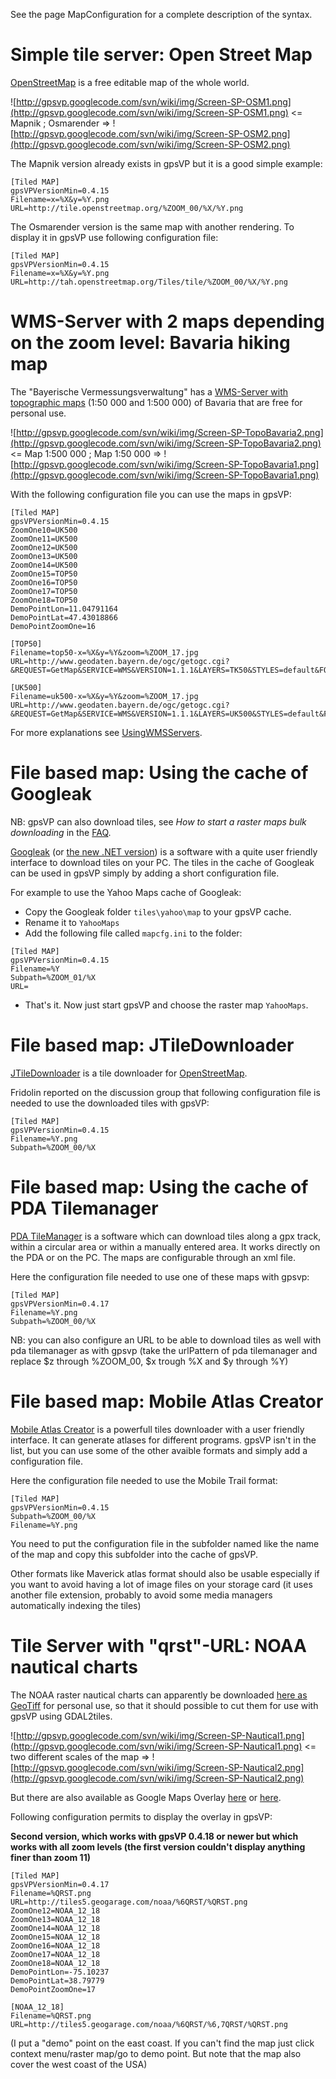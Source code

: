 

See the page MapConfiguration for a complete description of the syntax.

# Simple tile server: Open Street Map #

[OpenStreetMap](http://www.openstreetmap.org/) is a free editable map of the whole world.

![http://gpsvp.googlecode.com/svn/wiki/img/Screen-SP-OSM1.png](http://gpsvp.googlecode.com/svn/wiki/img/Screen-SP-OSM1.png)
<= Mapnik  ;  Osmarender =>
![http://gpsvp.googlecode.com/svn/wiki/img/Screen-SP-OSM2.png](http://gpsvp.googlecode.com/svn/wiki/img/Screen-SP-OSM2.png)


The Mapnik version already exists in gpsVP but it is a good simple example:
```
[Tiled MAP]
gpsVPVersionMin=0.4.15
Filename=x=%X&y=%Y.png
URL=http://tile.openstreetmap.org/%ZOOM_00/%X/%Y.png
```

The Osmarender version is the same map with another rendering. To display it in gpsVP use following configuration file:
```
[Tiled MAP]
gpsVPVersionMin=0.4.15
Filename=x=%X&y=%Y.png
URL=http://tah.openstreetmap.org/Tiles/tile/%ZOOM_00/%X/%Y.png
```


# WMS-Server with 2 maps depending on the zoom level: Bavaria hiking map #

The "Bayerische Vermessungsverwaltung" has a [WMS-Server with topographic maps](http://www.gdi.bayern.de/Geowebdienste/geowebdienste.htm) (1:50 000 and 1:500 000) of Bavaria that are free for personal use.


![http://gpsvp.googlecode.com/svn/wiki/img/Screen-SP-TopoBavaria2.png](http://gpsvp.googlecode.com/svn/wiki/img/Screen-SP-TopoBavaria2.png)
<= Map 1:500 000  ;  Map 1:50 000 =>
![http://gpsvp.googlecode.com/svn/wiki/img/Screen-SP-TopoBavaria1.png](http://gpsvp.googlecode.com/svn/wiki/img/Screen-SP-TopoBavaria1.png)

With the following configuration file you can use the maps in gpsVP:
```
[Tiled MAP]
gpsVPVersionMin=0.4.15
ZoomOne10=UK500
ZoomOne11=UK500
ZoomOne12=UK500
ZoomOne13=UK500
ZoomOne14=UK500
ZoomOne15=TOP50
ZoomOne16=TOP50
ZoomOne17=TOP50
ZoomOne18=TOP50
DemoPointLon=11.04791164
DemoPointLat=47.43018866
DemoPointZoomOne=16

[TOP50]
Filename=top50-x=%X&y=%Y&zoom=%ZOOM_17.jpg
URL=http://www.geodaten.bayern.de/ogc/getogc.cgi?&REQUEST=GetMap&SERVICE=WMS&VERSION=1.1.1&LAYERS=TK50&STYLES=default&FORMAT=image/jpeg&BGCOLOR=0xFFFFFF&TRANSPARENT=TRUE&SRS=EPSG:4326&BBOX=%LONG1,%LAT1,%LONG2,%LAT2&WIDTH=256&HEIGHT=256&reaspect=false

[UK500]
Filename=uk500-x=%X&y=%Y&zoom=%ZOOM_17.jpg
URL=http://www.geodaten.bayern.de/ogc/getogc.cgi?&REQUEST=GetMap&SERVICE=WMS&VERSION=1.1.1&LAYERS=UK500&STYLES=default&FORMAT=image/jpeg&BGCOLOR=0xFFFFFF&TRANSPARENT=TRUE&SRS=EPSG:4326&BBOX=%LONG1,%LAT1,%LONG2,%LAT2&WIDTH=256&HEIGHT=256&reaspect=false
```

For more explanations see [UsingWMSServers](UsingWMSServers.md).


# File based map: Using the cache of Googleak #

NB: gpsVP can also download tiles, see _How to start a raster maps bulk downloading_ in the [FAQ](FAQ.md).

[Googleak](http://www.trekbuddy.net/forum/viewtopic.php?p=7610) (or [the new .NET version](http://www.trekbuddy.net/forum/viewtopic.php?t=3772)) is a software with a quite user friendly interface to download tiles on your PC. The tiles in the cache of Googleak can be used in gpsVP simply by adding a short configuration file.

For example to use the Yahoo Maps cache of Googleak:
  * Copy the Googleak folder `tiles\yahoo\map` to your gpsVP cache.
  * Rename it to `YahooMaps`
  * Add the following file called `mapcfg.ini` to the folder:
```
[Tiled MAP]
gpsVPVersionMin=0.4.15
Filename=%Y
Subpath=%ZOOM_01/%X
URL=  
```
  * That's it. Now just start gpsVP and choose the raster map `YahooMaps`.


# File based map: JTileDownloader #

[JTileDownloader](http://wiki.openstreetmap.org/wiki/JTileDownloader) is a tile downloader for [OpenStreetMap](http://www.openstreetmap.org/).

Fridolin reported on the discussion group that following configuration file is needed to use the downloaded tiles with gpsVP:
```
[Tiled MAP]
gpsVPVersionMin=0.4.15
Filename=%Y.png
Subpath=%ZOOM_00/%X
```


# File based map: Using the cache of PDA Tilemanager #

[PDA TileManager](http://www.amberhome.de/pdatilemanager.html) is a software which can download tiles along a gpx track, within a circular area or within a manually entered area. It works directly on the PDA or on the PC. The maps are configurable through an xml file.

Here the configuration file needed to use one of these maps with gpsvp:
```
[Tiled MAP]
gpsVPVersionMin=0.4.17
Filename=%Y.png
Subpath=%ZOOM_00/%X
```

NB: you can also configure an URL to be able to download tiles as well with pda tilemanager as with gpsvp (take the urlPattern of pda tilemanager and replace $z through %ZOOM\_00, $x trough %X and $y through %Y)


# File based map: Mobile Atlas Creator #

[Mobile Atlas Creator](http://trekbuddyatlasc.sourceforge.net/index.html) is a powerfull tiles downloader with a user friendly interface. It can generate atlases for different programs. gpsVP isn't in the list, but you can use some of the other avaible formats and simply add a configuration file.

Here the configuration file needed to use the Mobile Trail format:
```
[Tiled MAP]
gpsVPVersionMin=0.4.15
Subpath=%ZOOM_00/%X
Filename=%Y.png
```
You need to put the configuration file in the subfolder named like the name of the map and copy this subfolder into the cache of gpsVP.

Other formats like Maverick atlas format should also be usable especially if you want to avoid having a lot of image files on your storage card (it uses another file extension, probably to avoid some media managers automatically indexing the tiles)

# Tile Server with "qrst"-URL: NOAA nautical charts #

The NOAA raster nautical charts can apparently be downloaded [here as GeoTiff](http://www.charts.noaa.gov/RNCs/RNCs.shtml) for personal use, so that it should possible to cut them for use with gpsVP using GDAL2tiles.

![http://gpsvp.googlecode.com/svn/wiki/img/Screen-SP-Nautical1.png](http://gpsvp.googlecode.com/svn/wiki/img/Screen-SP-Nautical1.png)
<= two different scales of the map =>
![http://gpsvp.googlecode.com/svn/wiki/img/Screen-SP-Nautical2.png](http://gpsvp.googlecode.com/svn/wiki/img/Screen-SP-Nautical2.png)

But there are also available as Google Maps Overlay [here](http://www.geogarage.com/main/examples.html.en#noaa) or [here](http://demo.geogarage.com/noaa).

Following configuration permits to display the overlay in gpsVP:

**Second version, which works with gpsVP 0.4.18 or newer but which works with all zoom levels (the first version couldn't display anything finer than zoom 11)**
```
[Tiled MAP]
gpsVPVersionMin=0.4.17
Filename=%QRST.png
URL=http://tiles5.geogarage.com/noaa/%6QRST/%QRST.png
ZoomOne12=NOAA_12_18
ZoomOne13=NOAA_12_18
ZoomOne14=NOAA_12_18
ZoomOne15=NOAA_12_18
ZoomOne16=NOAA_12_18
ZoomOne17=NOAA_12_18
ZoomOne18=NOAA_12_18
DemoPointLon=-75.10237
DemoPointLat=38.79779
DemoPointZoomOne=17

[NOAA_12_18]
Filename=%QRST.png
URL=http://tiles5.geogarage.com/noaa/%6QRST/%6,7QRST/%QRST.png
```
(I put a "demo" point on the east coast. If you can't find the map just click context menu/raster map/go to demo point. But note that the map also cover the west coast of the USA)